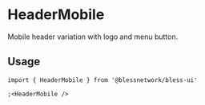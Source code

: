 # HeaderMobile

Mobile header variation with logo and menu button.

## Usage

```tsx
import { HeaderMobile } from '@blessnetwork/bless-ui'

;<HeaderMobile />
```
